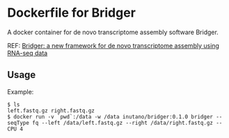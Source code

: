 # Dockerfile for Bridger

A docker container for de novo transcriptome assembly software Bridger.

REF: [Bridger: a new framework for de novo transcriptome assembly using RNA-seq data](http://genomebiology.biomedcentral.com/articles/10.1186/s13059-015-0596-2)

## Usage

Example:

```
$ ls
left.fastq.gz right.fastq.gz
$ docker run -v `pwd`:/data -w /data inutano/bridger:0.1.0 bridger --seqType fq --left /data/left.fastq.gz --right /data/right.fastq.gz --CPU 4
```
